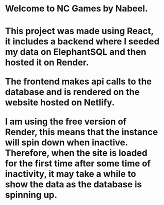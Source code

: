 <h1>Welcome to NC Games by Nabeel.<h1> 

This project was made using React, it includes a backend where I seeded my data on ElephantSQL and then hosted it on Render.

The frontend makes api calls to the database and is rendered on the website hosted on Netlify. 

I am using the free version of Render, this means that the instance will spin down when inactive. Therefore, when the site is loaded for the first time after some time of inactivity, it may take a while to show the data as the database is spinning up.